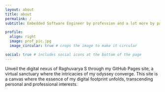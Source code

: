 ```yaml
---
layout: about
title: about
permalink: /
subtitle: Embedded Software Engineer by profession and a lot more by passion

profile:
  align: right
  image: prof_pic.jpg
  image_circular: true # crops the image to make it circular

social: true # includes social icons at the bottom of the page
---
```


Unveil the digital nexus of Raghuvarya S through my GitHub Pages site, a virtual sanctuary where the intricacies of my odyssey converge. This site is a canvas where the essence of my digital footprint unfolds, transcending personal and professional interests.
